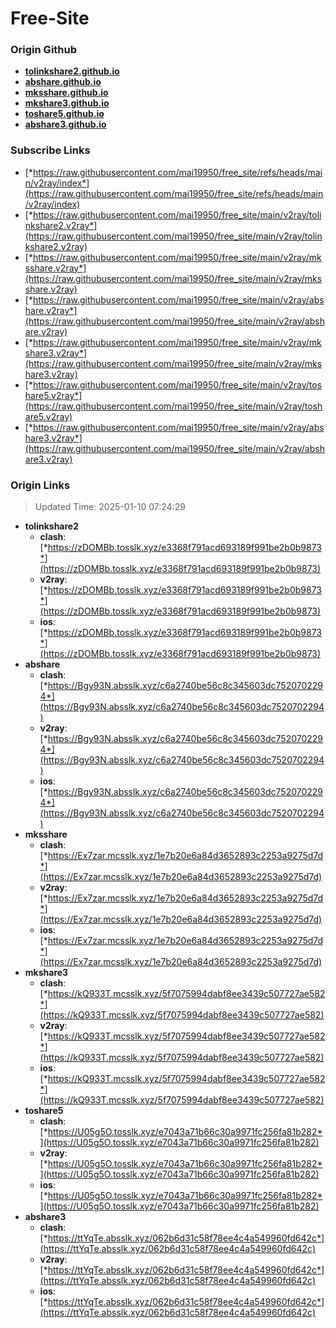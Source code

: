 # Free-Site

### Origin Github

- [**tolinkshare2.github.io**](https://github.com/tolinkshare2/tolinkshare2.github.io)
- [**abshare.github.io**](https://github.com/abshare/abshare.github.io)
- [**mksshare.github.io**](https://github.com/mksshare/mksshare.github.io)
- [**mkshare3.github.io**](https://github.com/mkshare3/mkshare3.github.io)
- [**toshare5.github.io**](https://github.com/toshare5/toshare5.github.io)
- [**abshare3.github.io**](https://github.com/abshare3/abshare3.github.io)

### Subscribe Links

- [*https://raw.githubusercontent.com/mai19950/free_site/refs/heads/main/v2ray/index*](https://raw.githubusercontent.com/mai19950/free_site/refs/heads/main/v2ray/index)
- [*https://raw.githubusercontent.com/mai19950/free_site/main/v2ray/tolinkshare2.v2ray*](https://raw.githubusercontent.com/mai19950/free_site/main/v2ray/tolinkshare2.v2ray)
- [*https://raw.githubusercontent.com/mai19950/free_site/main/v2ray/mksshare.v2ray*](https://raw.githubusercontent.com/mai19950/free_site/main/v2ray/mksshare.v2ray)
- [*https://raw.githubusercontent.com/mai19950/free_site/main/v2ray/abshare.v2ray*](https://raw.githubusercontent.com/mai19950/free_site/main/v2ray/abshare.v2ray)
- [*https://raw.githubusercontent.com/mai19950/free_site/main/v2ray/mkshare3.v2ray*](https://raw.githubusercontent.com/mai19950/free_site/main/v2ray/mkshare3.v2ray)
- [*https://raw.githubusercontent.com/mai19950/free_site/main/v2ray/toshare5.v2ray*](https://raw.githubusercontent.com/mai19950/free_site/main/v2ray/toshare5.v2ray)
- [*https://raw.githubusercontent.com/mai19950/free_site/main/v2ray/abshare3.v2ray*](https://raw.githubusercontent.com/mai19950/free_site/main/v2ray/abshare3.v2ray)

### Origin Links

> Updated Time: 2025-01-10 07:24:29

- **tolinkshare2**
  - **clash**: [*https://zDOMBb.tosslk.xyz/e3368f791acd693189f991be2b0b9873*](https://zDOMBb.tosslk.xyz/e3368f791acd693189f991be2b0b9873)
  - **v2ray**: [*https://zDOMBb.tosslk.xyz/e3368f791acd693189f991be2b0b9873*](https://zDOMBb.tosslk.xyz/e3368f791acd693189f991be2b0b9873)
  - **ios**: [*https://zDOMBb.tosslk.xyz/e3368f791acd693189f991be2b0b9873*](https://zDOMBb.tosslk.xyz/e3368f791acd693189f991be2b0b9873)
- **abshare**
  - **clash**: [*https://Bgy93N.absslk.xyz/c6a2740be56c8c345603dc7520702294*](https://Bgy93N.absslk.xyz/c6a2740be56c8c345603dc7520702294)
  - **v2ray**: [*https://Bgy93N.absslk.xyz/c6a2740be56c8c345603dc7520702294*](https://Bgy93N.absslk.xyz/c6a2740be56c8c345603dc7520702294)
  - **ios**: [*https://Bgy93N.absslk.xyz/c6a2740be56c8c345603dc7520702294*](https://Bgy93N.absslk.xyz/c6a2740be56c8c345603dc7520702294)
- **mksshare**
  - **clash**: [*https://Ex7zar.mcsslk.xyz/1e7b20e6a84d3652893c2253a9275d7d*](https://Ex7zar.mcsslk.xyz/1e7b20e6a84d3652893c2253a9275d7d)
  - **v2ray**: [*https://Ex7zar.mcsslk.xyz/1e7b20e6a84d3652893c2253a9275d7d*](https://Ex7zar.mcsslk.xyz/1e7b20e6a84d3652893c2253a9275d7d)
  - **ios**: [*https://Ex7zar.mcsslk.xyz/1e7b20e6a84d3652893c2253a9275d7d*](https://Ex7zar.mcsslk.xyz/1e7b20e6a84d3652893c2253a9275d7d)
- **mkshare3**
  - **clash**: [*https://kQ933T.mcsslk.xyz/5f7075994dabf8ee3439c507727ae582*](https://kQ933T.mcsslk.xyz/5f7075994dabf8ee3439c507727ae582)
  - **v2ray**: [*https://kQ933T.mcsslk.xyz/5f7075994dabf8ee3439c507727ae582*](https://kQ933T.mcsslk.xyz/5f7075994dabf8ee3439c507727ae582)
  - **ios**: [*https://kQ933T.mcsslk.xyz/5f7075994dabf8ee3439c507727ae582*](https://kQ933T.mcsslk.xyz/5f7075994dabf8ee3439c507727ae582)
- **toshare5**
  - **clash**: [*https://U05g5O.tosslk.xyz/e7043a71b66c30a9971fc256fa81b282*](https://U05g5O.tosslk.xyz/e7043a71b66c30a9971fc256fa81b282)
  - **v2ray**: [*https://U05g5O.tosslk.xyz/e7043a71b66c30a9971fc256fa81b282*](https://U05g5O.tosslk.xyz/e7043a71b66c30a9971fc256fa81b282)
  - **ios**: [*https://U05g5O.tosslk.xyz/e7043a71b66c30a9971fc256fa81b282*](https://U05g5O.tosslk.xyz/e7043a71b66c30a9971fc256fa81b282)
- **abshare3**
  - **clash**: [*https://ttYqTe.absslk.xyz/062b6d31c58f78ee4c4a549960fd642c*](https://ttYqTe.absslk.xyz/062b6d31c58f78ee4c4a549960fd642c)
  - **v2ray**: [*https://ttYqTe.absslk.xyz/062b6d31c58f78ee4c4a549960fd642c*](https://ttYqTe.absslk.xyz/062b6d31c58f78ee4c4a549960fd642c)
  - **ios**: [*https://ttYqTe.absslk.xyz/062b6d31c58f78ee4c4a549960fd642c*](https://ttYqTe.absslk.xyz/062b6d31c58f78ee4c4a549960fd642c)
